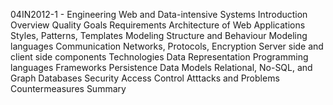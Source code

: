 04IN2012-1 - Engineering Web and Data-intensive Systems
Introduction
Overview
Quality Goals
Requirements
Architecture of Web Applications
Styles, Patterns, Templates
Modeling
Structure and Behaviour
Modeling languages
Communication
Networks, Protocols, Encryption
Server side and client side components
Technologies
Data Representation
Programming languages
Frameworks
Persistence
Data Models
Relational, No-SQL, and Graph Databases
Security
Access Control
Atttacks and Problems
Countermeasures
Summary